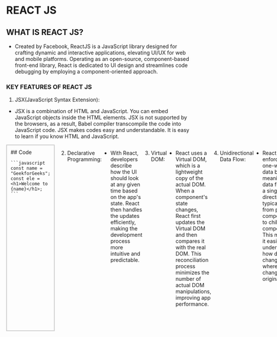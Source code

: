 # REACT JS

## WHAT IS REACT JS?
- Created by Facebook, ReactJS is a JavaScript library designed for crafting dynamic and interactive applications, elevating UI/UX for web and mobile platforms. Operating as an open-source, component-based front-end library, React is dedicated to UI design and streamlines code debugging by employing a component-oriented approach.
### KEY FEATURES OF REACT JS
1. JSX(JavaScript Syntax Extension):

- JSX is a combination of HTML and JavaScript. You can embed JavaScript objects inside the HTML elements. JSX is not supported by the browsers, as a result, Babel compiler transcompile the code into JavaScript code. JSX makes codes easy and understandable. It is easy to learn if you know HTML and JavaScript.
<div style="display: flex;">

  <div style="flex: 50%; padding: 10px; border: 2px solid #ccc; margin-right: 10px;">
    ## Code

    ```javascript
    const name = "GeekforGeeks";
    const ele = <h1>Welcome to {name}</h1>;
    ```

</div>

2. Declarative Programming:

- With React, developers describe how the UI should look at any given time based on the app's state. React then handles the updates efficiently, making the development process more intuitive and predictable.

3. Virtual DOM:

- React uses a Virtual DOM, which is a lightweight copy of the actual DOM. When a component's state changes, React first updates the Virtual DOM and then compares it with the real DOM. This reconciliation process minimizes the number of actual DOM manipulations, improving app performance.

4. Unidirectional Data Flow:

- React enforces one-way data binding, meaning data flows in a single direction, typically from parent components to child components. This makes it easier to understand how data changes and where the changes originate.

5. JSX (JavaScript XML):

- React employs JSX, a syntax extension that allows you to write HTML-like code within JavaScript. JSX makes it easier to create and visualize the structure of the UI alongside the logic for handling user interactions.
 
6. State and Props:

- State represents mutable data specific to a component, and React automatically re-renders the component when its state changes.
Props are immutable data passed from a parent component to a child. They enable communication between components and are read-only.

7. Hooks:

- Introduced in React 16.8, Hooks allow functional components to manage state and side effects without needing class-based components. Popular hooks include useState for state management and useEffect for handling side effects like data fetching or subscribing to external services.

8. Ecosystem and Tools:

- React has a rich set of accompanying tools and libraries, including React Router for managing navigation and Redux for centralized state management. There’s also React Native, which extends React’s principles to mobile app development.